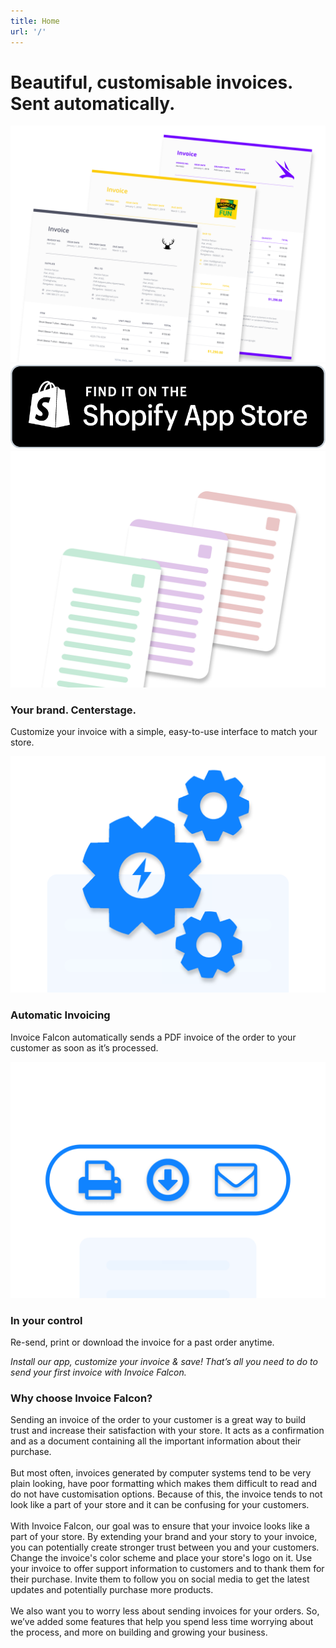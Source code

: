 ```yaml
---
title: Home
url: '/'
---
```

<h1 class="page-heading">Beautiful, customisable invoices.<br/>Sent automatically.</h1>
<img src="/assets/img/Banner.png" class="banner-image" alt="Invoice Falcon banner with invoice samples" />
<div class="store-badge-container">
  <a href="https://apps.shopify.com/invoice-falcon" class="store-badge-link">
    <img src="/assets/img/StoreBadge.png" class="store-badge-image" />
  </a>
</div>
<div class="features-container">
  <div class="feature">
    <img src="/assets/img/KB1.png" class="feature-image" />
    <h3 class="feature-title">Your brand. Centerstage.</h3>
    <p class="feature-description">Customize your invoice with a simple, easy-to-use interface to match your store.</p>
  </div>
  <div class="feature">
    <img src="/assets/img/KB2.png" class="feature-image" />
    <h3 class="feature-title">Automatic Invoicing</h3>
    <p class="feature-description">Invoice Falcon automatically sends a PDF invoice of the order to your customer as soon as it’s processed.</p>
  </div>
  <div class="feature">
    <img src="/assets/img/KB3.png" class="feature-image" />
    <h3 class="feature-title">In your control</h3>
    <p class="feature-description">Re-send, print or download the invoice for a past order anytime.</p>
  </div>
</div>
<div class="testimonial">
  <i>Install our app, customize your invoice & save! That’s all you need to do to send your first invoice with Invoice Falcon.</i>
</div>
<div class="content">
  <h3 class="content-title">Why choose Invoice Falcon?</h3>
  <p>Sending an invoice of the order to your customer is a great way to build trust and increase their satisfaction with your store. It acts as a confirmation and as a document containing all the important information about their purchase.<br/><br/>But most often, invoices generated by computer systems tend to be very plain looking, have poor formatting which makes them difficult to read and do not have customisation options. Because of this, the invoice tends to not look like a part of your store and it can be confusing for your customers.<br/><br/>With Invoice Falcon, our goal was to ensure that your invoice looks like a part of your store. By extending your brand and your story to your invoice, you can potentially create stronger trust between you and your customers. Change the invoice's color scheme and place your store's logo on it. Use your invoice to offer support information to customers and to thank them for their purchase. Invite them to follow you on social media to get the latest updates and potentially purchase more products.<br/><br/>We also want you to worry less about sending invoices for your orders. So, we’ve added some features that help you spend less time worrying about the process, and more on building and growing your business.</p>
</div>
